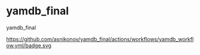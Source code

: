 # yamdb_final
yamdb_final

https://github.com/asnikonov/yamdb_final/actions/workflows/yamdb_workflow.yml/badge.svg